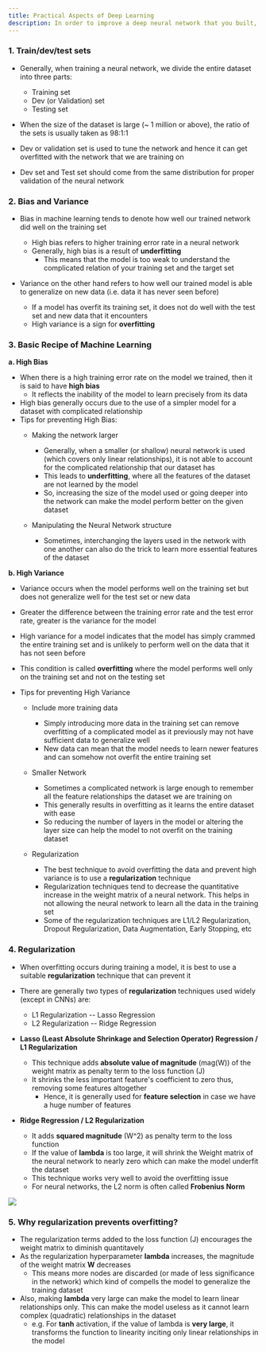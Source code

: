 ```yaml
---
title: Practical Aspects of Deep Learning
description: In order to improve a deep neural network that you built, you need to understand the practical aspects of Deep Learning and Neural Networks.
---
```


### 1. Train/dev/test sets

- Generally, when training a neural network, we divide the entire dataset into three parts:
    - Training set
    - Dev (or Validation) set
    - Testing set

- When the size of the dataset is large (~ 1 million or above), the ratio of the sets is usually taken as 98:1:1

- Dev or validation set is used to tune the network and hence it can get overfitted with the network that we are training on

- Dev set and Test set should come from the same distribution for proper validation of the neural network


### 2. Bias and Variance

- Bias in machine learning tends to denote how well our trained network did well on the training set
    - High bias refers to higher training error rate in a neural network
    - Generally, high bias is a result of **underfitting**
        - This means that the model is too weak to understand the complicated relation of your training set and the target set

- Variance on the other hand refers to how well our trained model is able to generalize on new data (i.e. data it has never seen before)
    - If a model has overfit its training set, it does not do well with the test set and new data that it encounters
    - High variance is a sign for **overfitting**

### 3. Basic Recipe of Machine Learning

**a. High Bias**

- When there is a high training error rate on the model we trained, then it is said to have **high bias**
    - It reflects the inability of the model to learn precisely from its data
- High bias generally occurs due to the use of a simpler model for a dataset with complicated relationship
- Tips for preventing High Bias:
    - Making the network larger
        - Generally, when a smaller (or shallow) neural network is used (which covers only linear relationships), it is not able to account for the complicated relationship that our dataset has
        - This leads to **underfitting**, where all the features of the dataset are not learned by the model
        - So, increasing the size of the model used or going deeper into the network can make the model perform better on the given dataset

    - Manipulating the Neural Network structure
        - Sometimes, interchanging the layers used in the network with one another can also do the trick to learn more essential features of the dataset


**b. High Variance**

- Variance occurs when the model performs well on the training set but does not generalize well for the test set or new data
- Greater the difference between the training error rate and the test error rate, greater is the variance for the model
- High variance for a model indicates that the model has simply crammed the entire training set and is unlikely to perform well on the data that it has not seen before
- This condition is called **overfitting** where the model performs well only on the training set and not on the testing set

- Tips for preventing High Variance
    - Include more training data
        - Simply introducing more data in the training set can remove overfitting of a complicated model as it previously may not have sufficient data to generalize well
        - New data can mean that the model needs to learn newer features and can somehow not overfit the entire training set

    - Smaller Network
        - Sometimes a complicated network is large enough to remember all the feature relationships the dataset we are training on
        - This generally results in overfitting as it learns the entire dataset with ease
        - So reducing the number of layers in the model or altering the layer size can help the model to not overfit on the training dataset

    - Regularization
        - The best technique to avoid overfitting the data and prevent high variance is to use a **regularization** technique
        - Regularization techniques tend to decrease the quantitative increase in the weight matrix of a neural network. This helps in not allowing the neural network to learn all the data in the training set
        - Some of the regularization techniques are L1/L2 Regularization, Dropout Regularization, Data Augmentation, Early Stopping, etc

### 4. Regularization

- When overfitting occurs during training a model, it is best to use a suitable **regularization** technique that can prevent it
- There are generally two types of **regularization** techniques used widely (except in CNNs) are:
    - L1 Regularization -- Lasso Regression
    - L2 Regularization -- Ridge Regression

- **Lasso (Least Absolute Shrinkage and Selection Operator) Regression / L1 Regularization**
    - This technique adds **absolute value of magnitude** (mag(W)) of the weight matrix as penalty term to the loss function (J)
    - It shrinks the less important feature's coefficient to zero thus, removing some features altogether
        - Hence, it is generally used for **feature selection** in case we have a huge number of features
- **Ridge Regression / L2 Regularization**
    - It adds **squared magnitude** (W^2) as penalty term to the loss function
    - If the value of **lambda** is too large, it will shrink the Weight matrix of the neural network to nearly zero which can make the model underfit the dataset
    - This technique works very well to avoid the overfitting issue
    - For neural networks, the L2 norm is often called **Frobenius Norm**


![](https://i.ibb.co/jgC2rT1/Screenshot-from-2019-05-15-20-08-36.png)

### 5. Why regularization prevents overfitting?

- The regularization terms added to the loss function (J) encourages the weight matrix to diminish quantitavely
- As the regularization hyperparameter **lambda** increases, the magnitude of the weight matrix **W** decreases
    - This means more nodes are discarded (or made of less significance in the network) which kind of compells the model to generalize the training dataset
- Also, making **lambda** very large can make the model to learn linear relationships only. This can make the model useless as it cannot learn complex (quadratic) relationships in the dataset
    - e.g. For **tanh** activation, if the value of lambda is **very large**, it transforms the function to linearity inciting only linear relationships in the model